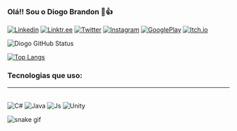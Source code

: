 ### Olá!! Sou o Diogo Brandon 🤜👍

[![Linkedin](https://img.shields.io/badge/LinkedIn-0077B5?style=for-the-badge&logo=linkedin&logoColor=white)](https://www.linkedin.com/in/diogo-bonilha-brandon/)
[![Linktr.ee](https://img.shields.io/badge/linktree-39E09B?style=for-the-badge&logo=linktree&logoColor=white)](https://linktr.ee/DiogoBBrandon)
[![Twitter](https://img.shields.io/badge/Twitter-1DA1F2?style=for-the-badge&logo=twitter&logoColor=white)](https://twitter.com/DiogoBrandonDev)
[![Instagram](https://img.shields.io/badge/Instagram-E4405F?style=for-the-badge&logo=instagram&logoColor=white)](https://www.instagram.com/diogobrandondev/)
[![GooglePlay](https://img.shields.io/badge/Google_Play-414141?style=for-the-badge&logo=google-play&logoColor=white)](https://play.google.com/store/apps/dev?id=8539291778265721927)
[![Itch.io](https://img.shields.io/badge/Itch.io-FA5C5C?style=for-the-badge&logo=itchdotio&logoColor=white)](https://diogo-b-brandon.itch.io)



![Diogo GitHub Status](https://github-readme-stats.vercel.app/api?username=Diogo0610&show_icons=true&theme=great-gatsby)

[![Top Langs](https://github-readme-stats.vercel.app/api/top-langs/?username=diogo0610&layout=compact&langs_count=7&theme=great-gatsby)](https://github.com/diogo0610/github-readme-stats)

### Tecnologias que uso:
---

<div style="display: inline_block"></br>
<img align="center" alt="C#" src="https://img.shields.io/badge/C%23-239120?style=for-the-badge&logo=c-sharp&logoColor=white" />
<img align="center" alt="Java" src="https://img.shields.io/badge/Java-ED8B00?style=for-the-badge&logo=java&logoColor=whitee" />
<img align="center" alt="Js" src="https://img.shields.io/badge/JavaScript-F7DF1E?style=for-the-badge&logo=javascript&logoColor=black" />
<img align="center" alt="Unity" src="https://img.shields.io/badge/Unity-100000?style=for-the-badge&logo=unity&logoColor=white" />
</div>

![snake gif](https://github.com/Diogo0610/Diogo0610/blob/output/github-contribution-grid-snake.svg)
